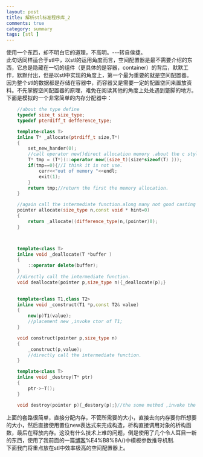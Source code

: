 ```yaml
---
layout: post
title: 解析stl标准程序库_2
comments: true
category: summary
tags: [stl ]  
--- 
```


使用一个东西，却不明白它的道理，不高明。---转自侯捷。  
此句话同样适合于stl中，以stl的运用角度而言，空间配置器是最不需要介绍的东西，它总是隐藏在一切的组件（更具体的是容器，container）的背后，默默工作，默默付出，但是以stl中实现的角度上，第一个最为重要的就是空间配置器。因为整个stl的数据都是存储在容器中，而容器又是需要一定的配置空间来置放资料。不先掌握空间配置器的原理，难免在阅读其他的角度上处处遇到蹩脚的地方。  
下面是模拟的一个非常简单的内存分配器中：

```c++
	//about the type define 
	typedef size_t size_type;
	typedef pterdiff_t defference_type;

	template<class T>
	inline T* _allocate(ptrdiff_t size,T*)
	{
		set_new_hander(0);
		//call operator new()direct allocation memory .about the c style function cast .
		T* tmp = (T*)(::operator new((size_t)(size*sizeof(T) )));
		if(tmp==0){//I think it is not use.
			cerr<<"out of memory "<<endl;
			exit(1);
		}
		return tmp;//return the first the memory allocation.
	}

	//again call the intermediate function.along many not good casting .
	pointer allocate(size_type n,const void * hint=0)
	{
		return _allocate((difference_type)n,(pointer)0);
	}



	template<class T>
	inline void _deallocate(T *buffer )
	{
		::operator delete(buffer);
	}
	//directly call the intermediate function.
	void deallocate(pointer p,size_type n){_deallocate(p);}
	

	template<class T1,class T2>
	inline void _construct(T1 *p,const T2& value)
	{
		new(p)T1(value);
		//placement new ,invoke ctor of T1;
	}

	void construct(pointer p,size_type n)
	{
		_construct(p,value);
		//directly call the intermediate function.
	}

	template<class T>
	inline void _destroy(T* ptr)
	{
		ptr->~T();
	}

	void destroy(pointer p){_destory(p);}//the some method ,invoke the intermediate function.

```  
上面的套路很简单，直接分配内存，不管所需要的大小，直接去向内存要你所想要的大小，然后直接使用置位new表达式来完成构造，析构直接调用对象的析构函数，最后在释放内存。这没有什么技术上难的问题，倒是使用了几个令人耳目一新的东西，使用了我前面的一篇[博客](http://myshstudy.cn/summary/2018/03/04/Argument-dependent-name-lookup-%E5%8F%82%E6%95%B0%E4%BE%9D%E8%B5%96%E6%9F%A5%E6%89%BE)%E4%B8%8A/)中模板参数推导机制.    
下面我门将重点放在stl中效率极高的空间配置器上。
